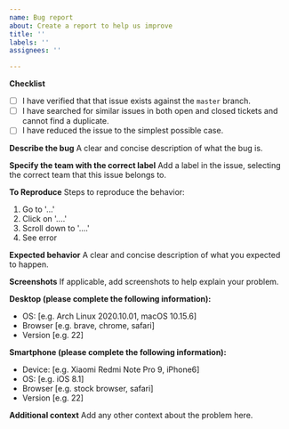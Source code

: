 ```yaml
---
name: Bug report
about: Create a report to help us improve
title: ''
labels: ''
assignees: ''

---
```


**Checklist**

- [ ] I have verified that that issue exists against the `master` branch.
- [ ] I have searched for similar issues in both open and closed tickets and cannot find a duplicate.
- [ ] I have reduced the issue to the simplest possible case.

**Describe the bug**
A clear and concise description of what the bug is.

**Specify the team with the correct label**
Add a label in the issue, selecting the correct team that this issue belongs to.

**To Reproduce**
Steps to reproduce the behavior:
1. Go to '...'
2. Click on '....'
3. Scroll down to '....'
4. See error

**Expected behavior**
A clear and concise description of what you expected to happen.

**Screenshots**
If applicable, add screenshots to help explain your problem.

**Desktop (please complete the following information):**
 - OS: [e.g. Arch Linux 2020.10.01, macOS 10.15.6]
 - Browser [e.g. brave, chrome, safari]
 - Version [e.g. 22]

**Smartphone (please complete the following information):**
 - Device: [e.g. Xiaomi Redmi Note Pro 9, iPhone6]
 - OS: [e.g. iOS 8.1]
 - Browser [e.g. stock browser, safari]
 - Version [e.g. 22]

**Additional context**
Add any other context about the problem here.
